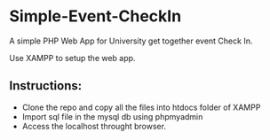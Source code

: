 # Simple-Event-CheckIn
A simple PHP Web App for University get together event Check In.

Use XAMPP to setup the web app.

## Instructions:

* Clone the repo and copy all the files into htdocs folder of XAMPP
* Import sql file in the mysql db using phpmyadmin
* Access the localhost throught browser.
